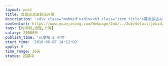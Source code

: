 ```yaml
---                
layout: post       
title: 自适应滤波算法开发           
description: '<div class="mobmid"><div><h3 class="item_title">需求描述</h3><p>一、需求描述：<br/>自适应滤波算法开发：<br/>在Matlab下，尝试利用经典自适应滤波算法对采集的医学生理信号进行数字处理。<br/>将算法整理成C、C++实现。<br/> <br/>二、合作方式：<br/>时间制，远程开发。</p></div><!--info end--></div>'     
contenturl: https://www.yuanjisong.com/Webpage/Job/../Job/detail/jobid/101540      
tags: [时间制,远程,上海]            
salary: 20000元          
publish_time: '已发布 2 小时'         
start_time: '2018-06-07 14:12:02'           
apply: 0                   
time_range: 10天              
status: 招募中                  
---                 
```

